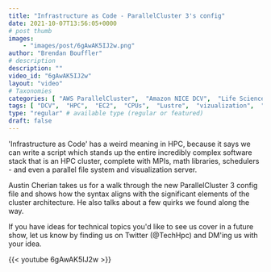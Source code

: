 ```yaml
---
title: "Infrastructure as Code - ParallelCluster 3's config"
date: 2021-10-07T13:56:05+0000
# post thumb
images:
    - "images/post/6gAwAK5IJ2w.png"
author: "Brendan Bouffler"
# description
description: ""
video_id: "6gAwAK5IJ2w"
layout: "video"
# Taxonomies
categories: [ "AWS ParallelCluster",  "Amazon NICE DCV",  "Life Sciences", ]
tags: [ "DCV",  "HPC",  "EC2",  "CPUs",  "Lustre",  "vizualization",  "ParallelCluster",  "GPUs",  "Storage",  "Schedulers",  "Covid-19",  "High Performance Computing",  "virtualization",  "techshorts", ]
type: "regular" # available type (regular or featured)
draft: false
---
```


'Infrastructure as Code' has a weird meaning in HPC, because it says we can write a script which stands up the entire incredibly complex software stack that is an HPC cluster, complete with MPIs, math libraries, schedulers - and even a parallel file system and visualization server.

Austin Cherian takes us for a walk through the new ParallelCluster 3 config file and shows how the syntax aligns with the significant elements of the cluster architecture. He also talks about a few quirks we found along the way.

If you have ideas for technical topics you'd like to see us cover in a future show, let us know by finding us on Twitter (@TechHpc) and DM'ing us with your idea.

{{< youtube 6gAwAK5IJ2w >}}
